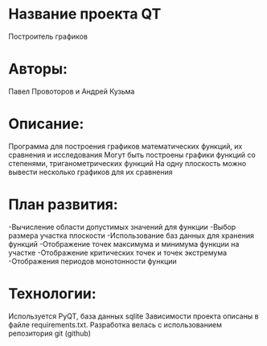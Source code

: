 # Название проекта QT
Построитель графиков
# Авторы:
Павел Провоторов и Андрей Кузьма

# Описание:
Программа для построения графиков математических функций, их сравнения и исследования
Могут быть построены графики функций со степенями, триганометрических функций
На одну плоскость можно вывести несколько графиков для их сравнения

# План развития:
-Вычисление области допустимых значений для функции
-Выбор размера участка плоскости
-Использование баз данных для хранения функций
-Отображение точек максимума и минимума функции на участке
-Отображение критических точек и точек экстремума
-Отображения периодов монотонности функции

# Технологии:
Используется PyQT, база данных sqlite
Зависимости проекта описаны в файле requirements.txt.
Разработка велась с использованием репозитория git (github)


